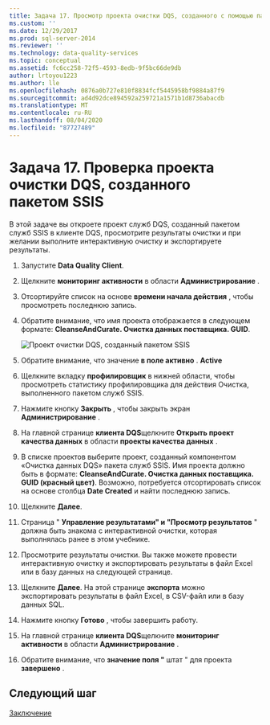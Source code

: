 ```yaml
---
title: Задача 17. Просмотр проекта очистки DQS, созданного с помощью пакета служб SSIS | Документация Майкрософт
ms.custom: ''
ms.date: 12/29/2017
ms.prod: sql-server-2014
ms.reviewer: ''
ms.technology: data-quality-services
ms.topic: conceptual
ms.assetid: fc6cc258-72f5-4593-8edb-9f5bc66de9db
author: lrtoyou1223
ms.author: lle
ms.openlocfilehash: 0876a0b727e810f8834fcf5445958bf9884a87f9
ms.sourcegitcommit: ad4d92dce894592a259721a1571b1d8736abacdb
ms.translationtype: MT
ms.contentlocale: ru-RU
ms.lasthandoff: 08/04/2020
ms.locfileid: "87727489"
---
```

# <a name="task-17-reviewing-dqs-cleansing-project-created-by-the-ssis-package"></a>Задача 17. Проверка проекта очистки DQS, созданного пакетом SSIS
  В этой задаче вы откроете проект служб DQS, созданный пакетом служб SSIS в клиенте DQS, просмотрите результаты очистки и при желании выполните интерактивную очистку и экспортируете результаты.  
  
1.  Запустите **Data Quality Client**.  
  
2.  Щелкните **мониторинг активности** в области **Администрирование** .  
  
3.  Отсортируйте список на основе **времени начала действия** , чтобы просмотреть последнюю запись.  
  
4.  Обратите внимание, что имя проекта отображается в следующем формате: **CleanseAndCurate. Очистка данных поставщика. GUID**.  
  
     ![Проект очистки DQS, созданный пакетом SSIS](../../2014/tutorials/media/et-reviewingdqscpcreatedbythessispackage.jpg "Проект очистки DQS, созданный пакетом SSIS")  
  
5.  Обратите внимание, что значение **в поле активно** . **Active**  
  
6.  Щелкните вкладку **профилировщик** в нижней области, чтобы просмотреть статистику профилировщика для действия Очистка, выполненного пакетом служб SSIS.  
  
7.  Нажмите кнопку **Закрыть** , чтобы закрыть экран **Администрирование** .  
  
8.  На главной странице **клиента DQS**щелкните **Открыть проект качества данных** в области **проекты качества данных** .  
  
9. В списке проектов выберите проект, созданный компонентом «Очистка данных DQS» пакета служб SSIS. Имя проекта должно быть в формате: **CleanseAndCurate. Очистка данных поставщика. GUID (красный цвет)**. Возможно, потребуется отсортировать список на основе столбца **Date Created** и найти последнюю запись.  
  
10. Щелкните **Далее**.  
  
11. Страница " **Управление результатами" и "Просмотр результатов** " должна быть знакома с интерактивной очистки, которая выполнялась ранее в этом учебнике.  
  
12. Просмотрите результаты очистки. Вы также можете провести интерактивную очистку и экспортировать результаты в файл Excel или в базу данных на следующей странице.  
  
13. Щелкните **Далее**. На этой странице **экспорта** можно экспортировать результаты в файл Excel, в CSV-файл или в базу данных SQL.  
  
14. Нажмите кнопку **Готово** , чтобы завершить работу.  
  
15. На главной странице **клиента DQS**щелкните **мониторинг активности** в области **Администрирование** .  
  
16. Обратите внимание, что **значение поля "** штат \" для проекта **завершено** .  
  
## <a name="next-step"></a>Следующий шаг  
 [Заключение](../../2014/tutorials/conclusion.md)  
  
  
